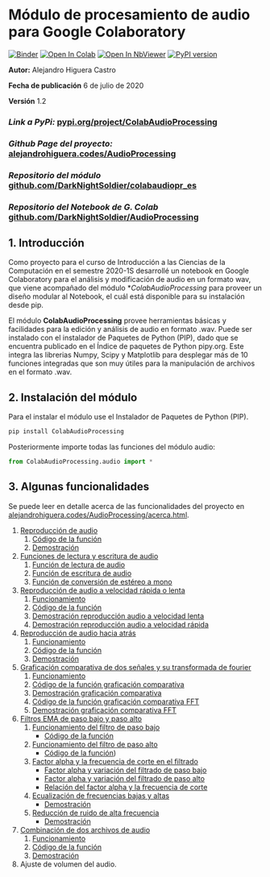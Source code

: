 # Módulo de procesamiento de audio para Google Colaboratory

[![Binder](https://mybinder.org/badge_logo.svg)](https://mybinder.org/v2/gh/DarkNightSoldier/AudioProcessing/master?filepath=Procesamiento_Audio.ipynb)
[![Open In Colab](https://colab.research.google.com/assets/colab-badge.svg)](https://colab.research.google.com/github/DarkNightSoldier/AudioProcessing/blob/master/Procesamiento_Audio.ipynb)
[![Open In NbViewer](https://user-images.githubusercontent.com/2791223/29387450-e5654c72-8294-11e7-95e4-090419520edb.png)](https://nbviewer.jupyter.org/github/DarkNightSoldier/AudioProcessing/blob/master/Procesamiento_Audio.ipynb)
[![PyPI version](https://badge.fury.io/py/ColabAudioProcessing.svg)](https://badge.fury.io/py/ColabAudioProcessing)

**Autor:** Alejandro Higuera Castro

**Fecha de publicación** 6 de julio de 2020

**Versión** 1.2

### *Link a PyPi:* [pypi.org/project/ColabAudioProcessing](https://pypi.org/project/ColabAudioProcessing)
### *Github Page del proyecto:* [alejandrohiguera.codes/AudioProcessing](https://alejandrohiguera.codes/AudioProcessing/)
### *Repositorio del módulo* [github.com/DarkNightSoldier/colabaudiopr_es](https://github.com/DarkNightSoldier/ColabAudioProcessing)
### *Repositorio del Notebook de G. Colab* [github.com/DarkNightSoldier/AudioProcessing](https://github.com/DarkNightSoldier/AudioProcessing)


## 1. Introducción

Como proyecto para el curso de Introducción a las Ciencias de la Computación en el semestre 2020-1S desarrollé un notebook en Google Colaboratory para el análisis y modificación de audio en un formato wav, que viene acompañado del módulo **ColabAudioProcessing* para proveer un diseño modular al Notebook, el cuál está disponible para su instalación desde pip.

El módulo **ColabAudioProcessing** provee herramientas básicas y facilidades para la edición y análisis de audio en formato .wav. Puede ser instalado con el instalador de Paquetes de Python (PIP), dado que se encuentra publicado en el Índice de paquetes de Python pipy.org. Este integra las librerias Numpy, Scipy y Matplotlib para desplegar más de 10 funciones integradas que son muy útiles para la manipulación de archivos en el formato .wav.

## 2. Instalación del módulo
Para el instalar el módulo use el Instalador de Paquetes de Python (PIP).

```python
pip install ColabAudioProcessing
```

Posteriormente importe todas las funciones del módulo audio:
```python
from ColabAudioProcessing.audio import *
```

## 3. Algunas funcionalidades
Se puede leer en detalle acerca de las funcionalidades del proyecto en [alejandrohiguera.codes/AudioProcessing/acerca.html](https://alejandrohiguera.codes/AudioProcessing/acerca.html).

1. [Reproducción de audio](https://alejandrohiguera.codes/AudioProcessing/acerca.html#1-reproducción-de-audio)
    1. [Código de la función](https://alejandrohiguera.codes/AudioProcessing/acerca.html#11-código-de-la-función)
    2. [Demostración](https://alejandrohiguera.codes/AudioProcessing/acerca.html#12-demostración)
2. [Funciones de lectura y escritura de audio](https://alejandrohiguera.codes/AudioProcessing/acerca.html#2-funciones-de-lectura-y-escritura-de-audio)
    1. [Función de lectura de audio](https://alejandrohiguera.codes/AudioProcessing/acerca.html#21-lectura-de-audio)
    2. [Función de escritura de audio](https://alejandrohiguera.codes/AudioProcessing/acerca.html#22-escritura-de-audio)
    3. [Función de conversión de estéreo a mono](https://alejandrohiguera.codes/AudioProcessing/acerca.html#23-conversión-de-estéreo-a-mono)
3. [Reproducción de audio a velocidad rápida o lenta](https://alejandrohiguera.codes/AudioProcessing/acerca.html#3-reproducción-de-audio-a-velocidad-rápida-o-lenta)
    1. [Funcionamiento](https://alejandrohiguera.codes/AudioProcessing/acerca.html#31-funcionamiento)
    2. [Código de la función](https://alejandrohiguera.codes/AudioProcessing/acerca.html#32-código-de-la-función)
    3. [Demostración reproducción audio a velocidad lenta](https://alejandrohiguera.codes/AudioProcessing/acerca.html#33-demostración-reproducción-audio-a-velocidad-lenta)
    4. [Demostración reproducción audio a velocidad rápida](https://alejandrohiguera.codes/AudioProcessing/acerca.html#34-demostración-reproducción-audio-a-velocidad-rápida)
4. [Reproducción de audio hacia atrás](https://alejandrohiguera.codes/AudioProcessing/acerca.html#4-reproducción-de-audio-hacia-atrás)
    1. [Funcionamiento](https://alejandrohiguera.codes/AudioProcessing/acerca.html#41-funcionamiento)
    2. [Código de la función](https://alejandrohiguera.codes/AudioProcessing/acerca.html#42-código-de-la-función)
    3. [Demostración](https://alejandrohiguera.codes/AudioProcessing/acerca.html#43-demostración)
5. [Graficación comparativa de dos señales y su transformada de fourier](https://alejandrohiguera.codes/AudioProcessing/acerca.html#5-graficación-comparativa-de-dos-señales-y-su-transformada-de-fourier)
    1. [Funcionamiento](https://alejandrohiguera.codes/AudioProcessing/acerca.html#51-funcionamiento)
    2. [Código de la función graficación comparativa](https://alejandrohiguera.codes/AudioProcessing/acerca.html#52-código-de-la-función-de-graficación-comparativa)
    3. [Demostración graficación comparativa](https://alejandrohiguera.codes/AudioProcessing/acerca.html#53-demostración-graficación-comparativa)
    4. [Código de la función graficación comparativa FFT](https://alejandrohiguera.codes/AudioProcessing/acerca.html#54-código-de-la-función-de-graficación-comparativa-fft)
    5. [Demostración graficación comparativa FFT](https://alejandrohiguera.codes/AudioProcessing/acerca.html#55-demostración-graficación-comparativa-fft)
6. [Filtros EMA de paso bajo y paso alto](https://alejandrohiguera.codes/AudioProcessing/acerca.html#6-filtros-ema-de-paso-bajo-y-paso-alto)
    1. [Funcionamiento del filtro de paso bajo](https://alejandrohiguera.codes/AudioProcessing/acerca.html#61-funcionamiento-del-filtro-de-paso-bajo)
        * [Código de la función](https://alejandrohiguera.codes/AudioProcessing/acerca.html#611-código-de-la-función)
    2. [Funcionamiento del filtro de paso alto](https://alejandrohiguera.codes/AudioProcessing/acerca.html#62-funcionamiento-del-filtro-de-paso-alto)
        * [Código de la función](https://alejandrohiguera.codes/AudioProcessing/acerca.html#621-código-de-la-función))
    3. [Factor alpha y la frecuencia de corte en el filtrado](https://alejandrohiguera.codes/AudioProcessing/acerca.html#63-factor-alpha-y-la-frecuencia-de-corte-en-el-filtrado)
        * [Factor alpha y variación del filtrado de paso bajo](https://alejandrohiguera.codes/AudioProcessing/acerca.html#631-factor-alpha-y-variación-del-filtrado-de-paso-bajo)
        * [Factor alpha y variación del filtrado de paso alto](https://alejandrohiguera.codes/AudioProcessing/acerca.html#632-factor-alpha-y-variación-del-filtrado-de-paso-alto)
        * [Relación del factor alpha y la frecuencia de corte](https://alejandrohiguera.codes/AudioProcessing/acerca.html#633-relación-del-factor-alpha-y-la-frecuencia-de-corte)
    4. [Ecualización de frecuencias bajas y altas](https://alejandrohiguera.codes/AudioProcessing/acerca.html#64-ecualización-de-frecuencias-bajas-y-altas)
        * [Demostración](https://alejandrohiguera.codes/AudioProcessing/acerca.html#641-demostración)
    5. [Reducción de ruido de alta frecuencia](https://alejandrohiguera.codes/AudioProcessing/acerca.html#65-reducción-de-ruido-de-alta-frecuencia)
        * [Demostración](https://alejandrohiguera.codes/AudioProcessing/acerca.html#651-demostración)
7. [Combinación de dos archivos de audio](https://alejandrohiguera.codes/AudioProcessing/acerca.html#7-combinación-de-dos-archivos-de-audio)
    1. [Funcionamiento](https://alejandrohiguera.codes/AudioProcessing/acerca.html#71-funcionamiento)
    2. [Código de la función](https://alejandrohiguera.codes/AudioProcessing/acerca.html#72-código-de-la-función)
    3. [Demostración](https://alejandrohiguera.codes/AudioProcessing/acerca.html#73-demostración)
8. Ajuste de volumen del audio.
